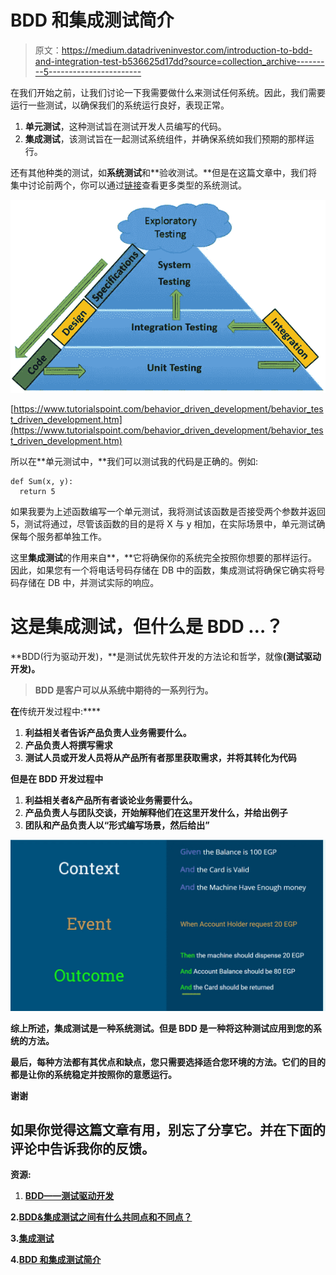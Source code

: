 # BDD 和集成测试简介

> 原文：<https://medium.datadriveninvestor.com/introduction-to-bdd-and-integration-test-b536625d17dd?source=collection_archive---------5----------------------->

在我们开始之前，让我们讨论一下我需要做什么来测试任何系统。因此，我们需要运行一些测试，以确保我们的系统运行良好，表现正常。

1.  **单元测试**，这种测试旨在测试开发人员编写的代码。
2.  **集成测试**，该测试旨在一起测试系统组件，并确保系统如我们预期的那样运行。

还有其他种类的测试，如**系统测试**和**验收测试。**但是在这篇文章中，我们将集中讨论前两个，你可以通过[链接](https://www.quora.com/What-are-the-types-of-system-testing)查看更多类型的系统测试。

![](img/b9a048212e2c402bb91efdfd0cc1e023.png)

[https://www.tutorialspoint.com/behavior_driven_development/behavior_test_driven_development.htm](https://www.tutorialspoint.com/behavior_driven_development/behavior_test_driven_development.htm)

所以在**单元测试中，**我们可以测试我的代码是正确的。例如:

```
def Sum(x, y):
  return 5
```

如果我要为上述函数编写一个单元测试，我将测试该函数是否接受两个参数并返回 5，测试将通过，尽管该函数的目的是将 X 与 y 相加，在实际场景中，单元测试确保每个服务都单独工作。

这里**集成测试**的作用来自**，**它将确保你的系统完全按照你想要的那样运行。因此，如果您有一个将电话号码存储在 DB 中的函数，集成测试将确保它确实将号码存储在 DB 中，并测试实际的响应。

# **这是集成测试，但什么是 BDD …？**

**BDD(行为驱动开发)，**是测试优先软件开发的方法论和哲学，就像[](https://technologyconversations.com/2013/12/20/test-driven-development-tdd-example-walkthrough/)****(测试驱动开发)。****

> **BDD 是客户可以从系统中期待的一系列行为。**

**在**传统开发过程中:****

1.  **利益相关者告诉产品负责人业务需要什么。**
2.  **产品负责人将撰写需求**
3.  **测试人员或开发人员将从产品所有者那里获取需求，并将其转化为代码**

**但是在 **BDD 开发过程中****

1.  **利益相关者&产品所有者谈论业务需要什么。**
2.  **产品负责人与团队交谈，开始解释他们在这里开发什么，并给出例子**
3.  **团队和产品负责人以“**形式编写场景，然后给出”****

**![](img/14fd1162d495b93ae608fcc4e573505a.png)**

**综上所述，集成测试是一种系统测试。但是 BDD 是一种将这种测试应用到您的系统的方法。**

**最后，每种方法都有其优点和缺点，您只需要选择适合您环境的方法。它们的目的都是让你的系统稳定并按照你的意愿运行。**

**谢谢**

## **如果你觉得这篇文章有用，别忘了分享它。并在下面的评论中告诉我你的反馈。**

**资源:**

1.  **[BDD——测试驱动开发](https://www.tutorialspoint.com/behavior_driven_development/behavior_test_driven_development.htm)**

**2.[BDD&集成测试之间有什么共同点和不同点？](https://www.quora.com/What-is-common-and-different-between-BDD-integration-testing)**

**3.[集成测试](http://softwaretestingfundamentals.com/integration-testing/)**

**4.[BDD 和集成测试简介](https://www.slideshare.net/mohamedmansor1/intro-to-bdd-and-integration-test)**